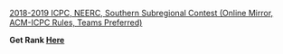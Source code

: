 [2018-2019 ICPC, NEERC, Southern Subregional Contest (Online Mirror, ACM-ICPC Rules, Teams Preferred)](https://codeforces.com/contest/1070)

__Get Rank [Here](https://vjudge.net/contest/480114#rank)__